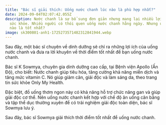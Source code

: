 ```yaml
---
title: "Bác sĩ giải thích: Uống nước chanh lúc nào là phù hợp nhất?"
date: 2024-09-04T02:07:42.055Z
description: Nước chanh là sự bổ sung đơn giản nhưng mang lại nhiều lợi ích cho
  sức khỏe. Nhiều người có thói quen uống nước chanh hằng ngày. Nhưng uống lúc
  nào là tốt nhất?
image: sk300801-anh1-1725273571482312841944.webp
---
```

Sau đây, một bác sĩ chuyên về dinh dưỡng sẽ chỉ ra những lợi ích của uống nước chanh và đưa ra lời khuyên về thời điểm tốt nhất để bạn uống nước chanh.



Bác sĩ K Sowmya, chuyên gia dinh dưỡng cao cấp, tại Bệnh viện Apollo (Ấn Độ), cho biết: Nước chanh giúp tiêu hóa, tăng cường khả năng miễn dịch và tăng mức vitamin C. Nó giúp giảm cân, giải độc và làm sáng da, theo trang tin sức khỏe Only My Health.



Đặc biệt, đồ uống thơm ngon này có khả năng hỗ trợ chức năng gan và giúp giải độc cơ thể. Nên uống nước chanh kết hợp với chế độ ăn uống cân bằng và tập thể dục thường xuyên để có trải nghiệm giải độc toàn diện, bác sĩ Sowmya lưu ý.



Sau đây, bác sĩ Sowmya giải thích thời điểm tốt nhất để uống nước chanh.